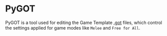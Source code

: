 # PyGOT
PyGOT is a tool used for editing the Game Template [.got](/Help/Files/GOT.md) files, which control the settings applied for game modes like `Melee` and `Free for All`.